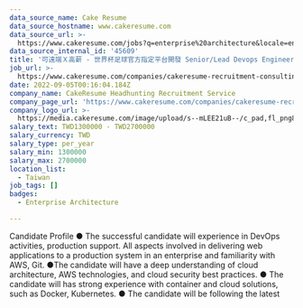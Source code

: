 ```yaml
---
data_source_name: Cake Resume
data_source_hostname: www.cakeresume.com
data_source_url: >-
  https://www.cakeresume.com/jobs?q=enterprise%20architecture&locale=en&range%5Bsalary_range%5D%5Bmin%5D=1000000
data_source_internal_id: '45609'
title: '可遠端Ｘ高薪 - 世界杯足球官方指定平台開發 Senior/Lead Devops Engineer - SL (AWS, K8s Must)'
job_url: >-
  https://www.cakeresume.com/companies/cakeresume-recruitment-consulting/jobs/29ba7b
date: 2022-09-05T00:16:04.184Z
company_name: CakeResume Headhunting Recruitment Service
company_page_url: 'https://www.cakeresume.com/companies/cakeresume-recruitment-consulting'
company_logo_url: >-
  https://media.cakeresume.com/image/upload/s--mLEE21uB--/c_pad,fl_png8,h_200,w_200/v1620881212/vdbipassrdfr8omwzeq6.png
salary_text: TWD1300000 - TWD2700000
salary_currency: TWD
salary_type: per_year
salary_min: 1300000
salary_max: 2700000
location_list:
  - Taiwan
job_tags: []
badges:
  - Enterprise Architecture

---
```


Candidate Profile ● The successful candidate will experience in DevOps activities, production support. All aspects involved in delivering web applications to a production system in an enterprise and familiarity with AWS, Git. ●The candidate will have a deep understanding of cloud architecture, AWS technologies, and cloud security best practices. ● The candidate will has strong experience with container and cloud solutions, such as Docker, Kubernetes. ● The candidate will be following the latest 